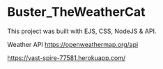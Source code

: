 # Buster_TheWeatherCat

This project was built with EJS, CSS, NodeJS &  API.

Weather API 
https://openweathermap.org/api


https://vast-spire-77581.herokuapp.com/
